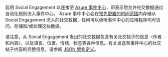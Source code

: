 启用 Social Engagement 以连接至 [Azure 事件中心](https://azure.microsoft.com/documentation/articles/event-hubs-overview/)，即表示您允许社交数据通过自动化规则流入事件中心。 Azure 事件中心会在[预先配置的时间范围](https://azure.microsoft.com/documentation/articles/event-hubs-availability-and-support-faq/)内存储从 Social Engagement 流入的社交数据，任何可以侦听事件中心的应用程序均可访问、存储和/或处理这些数据。  
  
 请注意，从 Social Engagement 发出的社交数据包含有关社交帖子的信息（作者和内容），以及语言、位置、情绪、标签等各种信息。有关发送至事件中心的社交帖子内容的完整信息，请参阅 [JSON 架构定义](https://go.microsoft.com/fwlink/p/?LinkId=786643)。